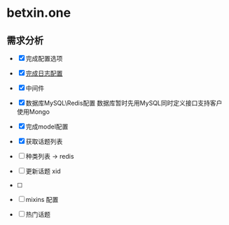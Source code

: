 # betxin.one

## 需求分析

- [x] 完成配置选项
- [x] [完成日志配置](https://yanglixin.com/posts/program/golang/%E5%B8%B8%E7%94%A8%E6%A1%86%E6%9E%B6%E5%B7%A5%E5%85%B7/gin/gin-use-zerolog.html)
- [x] 中间件
- [x] 数据库MySQL\Redis配置 数据库暂时先用MySQL同时定义接口支持客户使用Mongo
- [x] 完成model配置
- [x] 获取话题列表

- [ ] 种类列表 -> redis
- [ ] 更新话题 xid
- [ ] 
- [ ] mixins 配置
- [ ] 热门话题